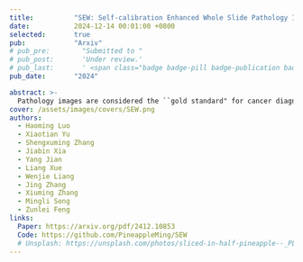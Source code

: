 ```yaml
---
title:          "SEW: Self-calibration Enhanced Whole Slide Pathology Image Analysis"
date:           2024-12-14 00:01:00 +0800
selected:       true
pub:            "Arxiv"
# pub_pre:        "Submitted to "
# pub_post:       'Under review.'
# pub_last:       ' <span class="badge badge-pill badge-publication badge-success">Spotlight</span>'
pub_date:       "2024"

abstract: >-
  Pathology images are considered the ``gold standard" for cancer diagnosis and treatment, with gigapixel images providing extensive tissue and cellular information. Existing methods fail to simultaneously extract global structural and local detail features for comprehensive pathology image analysis efficiently. To address these limitations, we propose a self-calibration enhanced framework for whole slide pathology image analysis, comprising three components: a global branch, a focus predictor, and a detailed branch. The global branch initially classifies using the pathological thumbnail, while the focus predictor identifies relevant regions for classification based on the last layer features of the global branch. The detailed extraction branch then assesses whether the magnified regions correspond to the lesion area. Finally, a feature consistency constraint between the global and detail branches ensures that the global branch focuses on the appropriate region and extracts sufficient discriminative features for final identification. These focused discriminative features prove invaluable for uncovering novel prognostic tumor markers from the perspective of feature cluster uniqueness and tissue spatial distribution. Extensive experiment results demonstrate that the proposed framework can rapidly deliver accurate and explainable results for pathological grading and prognosis tasks.
cover: /assets/images/covers/SEW.png
authors:
  - Haoming Luo
  - Xiaotian Yu
  - Shengxuming Zhang
  - Jiabin Xia
  - Yang Jian
  - Liang Xue
  - Wenjie Liang
  - Jing Zhang
  - Xiuming Zhang
  - Mingli Song
  - Zunlei Feng
links:
  Paper: https://arxiv.org/pdf/2412.10853
  Code: https://github.com/PineappleMing/SEW
  # Unsplash: https://unsplash.com/photos/sliced-in-half-pineapple--_PLJZmHZzk
---
```


